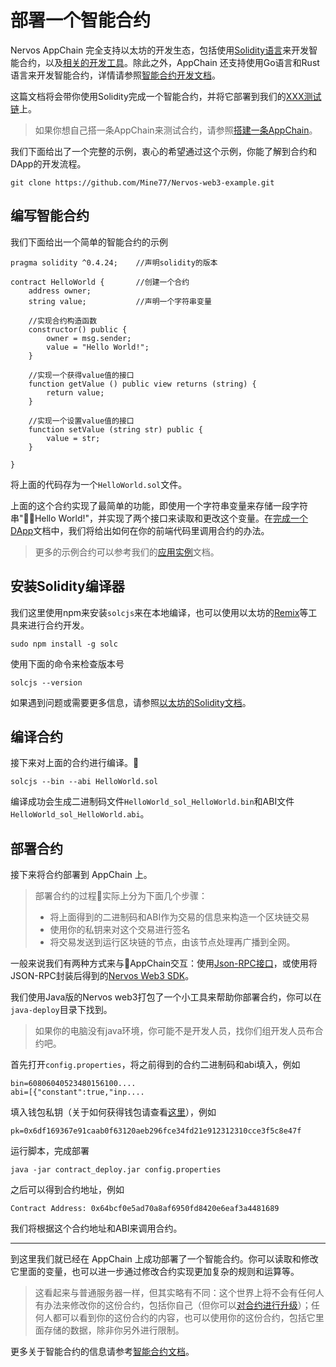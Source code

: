 # 部署一个智能合约

Nervos AppChain 完全支持以太坊的开发生态，包括使用[Solidity语言]()来开发智能合约，以及[相关的开发工具]()。除此之外，AppChain 还支持使用Go语言和Rust语言来开发智能合约，详情请参照[智能合约开发文档]()。

这篇文档将会带你使用Solidity完成一个智能合约，并将它部署到我们的[XXX测试链]()上。

> 如果你想自己搭一条AppChain来测试合约，请参照[搭建一条AppChain]()。

我们下面给出了一个完整的示例，衷心的希望通过这个示例，你能了解到合约和DApp的开发流程。

```
git clone https://github.com/Mine77/Nervos-web3-example.git
```

## 编写智能合约
我们下面给出一个简单的智能合约的示例
```
pragma solidity ^0.4.24;    //声明solidity的版本

contract HelloWorld {       //创建一个合约
    address owner;
    string value;           //声明一个字符串变量
    
    //实现合约构造函数
    constructor() public {
        owner = msg.sender;
        value = "Hello World!";
    }

    //实现一个获得value值的接口
    function getValue () public view returns (string) {
        return value;
    }

    //实现一个设置value值的接口
    function setValue (string str) public {
        value = str;
    }

}
```
将上面的代码存为一个`HelloWorld.sol`文件。

上面的这个合约实现了最简单的功能，即使用一个字符串变量来存储一段字符串"Hello World!"，并实现了两个接口来读取和更改这个变量。在[完成一个DApp]()文档中，我们将给出如何在你的前端代码里调用合约的办法。
> 更多的示例合约可以参考我们的[应用实例]()文档。

## 安装Solidity编译器
我们这里使用npm来安装`solcjs`来在本地编译，也可以使用以太坊的[Remix]()等工具来进行合约开发。
```
sudo npm install -g solc
```

使用下面的命令来检查版本号
```
solcjs --version
```

如果遇到问题或需要更多信息，请参照[以太坊的Solidity文档](https://solidity.readthedocs.io/en/v0.4.24/installing-solidity.html)。

## 编译合约
接下来对上面的合约进行编译。
```
solcjs --bin --abi HelloWorld.sol
```
编译成功会生成二进制码文件`HelloWorld_sol_HelloWorld.bin`和ABI文件`HelloWorld_sol_HelloWorld.abi`。

## 部署合约
接下来将合约部署到 AppChain 上。

> 部署合约的过程实际上分为下面几个步骤：
> * 将上面得到的二进制码和ABI作为交易的信息来构造一个区块链交易
> * 使用你的私钥来对这个交易进行签名
> * 将交易发送到运行区块链的节点，由该节点处理再广播到全网。  

一般来说我们有两种方式来与AppChain交互：使用[Json-RPC接口]()，或使用将JSON-RPC封装后得到的[Nervos Web3 SDK]()。

我们使用Java版的Nervos web3打包了一个小工具来帮助你部署合约，你可以在`java-deploy`目录下找到。

> 如果你的电脑没有java环境，你可能不是开发人员，找你们组开发人员布合约吧。

首先打开`config.properties`，将之前得到的合约二进制码和abi填入，例如
```
bin=60806040523480156100....
abi=[{"constant":true,"inp....
```
填入钱包私钥（关于如何获得钱包请查看[这里](zh-CN/quick-start/intro#获得一个钱包)），例如
```
pk=0x6df169367e91caab0f63120aeb296fce34fd21e912312310cce3f5c8e47f
```
运行脚本，完成部署
```
java -jar contract_deploy.jar config.properties
```
之后可以得到合约地址，例如
```
Contract Address: 0x64bcf0e5ad70a8af6950fd8420e6eaf3a4481689
```
我们将根据这个合约地址和ABI来调用合约。

---

到这里我们就已经在 AppChain 上成功部署了一个智能合约。你可以读取和修改它里面的变量，也可以进一步通过修改合约实现更加复杂的规则和运算等。  
> 这看起来与普通服务器一样，但其实略有不同：这个世界上将不会有任何人有办法来修改你的这份合约，包括你自己（但你可以[对合约进行升级]()）；任何人都可以看到你的这份合约的内容，也可以使用你的这份合约，包括它里面存储的数据，除非你另外进行限制。

更多关于智能合约的信息请参考[智能合约文档](zh-CN/smart-contract/intro.md)。